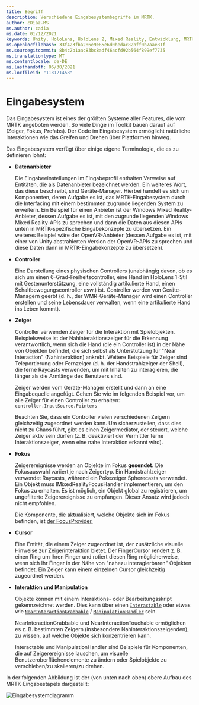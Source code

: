 ```yaml
---
title: Begriff
description: Verschiedene Eingabesystembegriffe im MRTK.
author: cDiaz-MS
ms.author: cadia
ms.date: 01/12/2021
keywords: Unity, HoloLens, HoloLens 2, Mixed Reality, Entwicklung, MRTK, Eingabe,
ms.openlocfilehash: 33f423fba286e9e85e6d0bedac82bff0b7aae81f
ms.sourcegitcommit: 8b4c2b1aac83bc8adf46acfd92b564f899ef7735
ms.translationtype: MT
ms.contentlocale: de-DE
ms.lasthandoff: 06/30/2021
ms.locfileid: "113121458"
---
```

# <a name="input-system"></a>Eingabesystem

Das Eingabesystem ist eines der größten Systeme aller Features, die vom MRTK angeboten werden.
So viele Dinge im Toolkit bauen darauf auf (Zeiger, Fokus, Prefabs). Der Code im Eingabesystem ermöglicht natürliche Interaktionen wie das Greifen und Drehen über Plattformen hinweg.

Das Eingabesystem verfügt über einige eigene Terminologie, die es zu definieren lohnt:

- **Datenanbieter**

    Die Eingabeeinstellungen im Eingabeprofil enthalten Verweise auf Entitäten, die als Datenanbieter bezeichnet werden. Ein weiteres Wort, das diese beschreibt, sind Geräte-Manager. Hierbei handelt es sich um Komponenten, deren Aufgabe es ist, das MRTK-Eingabesystem durch die Interfacing mit einem bestimmten zugrunde liegenden System zu erweitern. Ein Beispiel für einen Anbieter ist der Windows Mixed Reality-Anbieter, dessen Aufgabe es ist, mit den zugrunde liegenden Windows Mixed Reality-APIs zu sprechen und dann die Daten aus diesen APIs unten in MRTK-spezifische Eingabekonzepte zu übersetzen. Ein weiteres Beispiel wäre der OpenVR-Anbieter (dessen Aufgabe es ist, mit einer von Unity abstrahierten Version der OpenVR-APIs zu sprechen und diese Daten dann in MRTK-Eingabekonzepte zu übersetzen).

- **Controller**

    Eine Darstellung eines physischen Controllers (unabhängig davon, ob es sich um einen 6-Grad-Freiheitscontroller, eine Hand im HoloLens 1-Stil mit Gestenunterstützung, eine vollständig artikulierte Hand, einen Schaltbewegungscontroller usw.) ist. Controller werden von Geräte-Managern geerbt (d. h., der WMR-Geräte-Manager wird einen Controller erstellen und seine Lebensdauer verwalten, wenn eine artikulierte Hand ins Leben kommt).

- **Zeiger**

    Controller verwenden Zeiger für die Interaktion mit Spielobjekten. Beispielsweise ist der Nahinteraktionszeiger für die Erkennung verantwortlich, wenn sich die Hand (die ein Controller ist) in der Nähe von Objekten befindet, die sich selbst als Unterstützung für "Near Interaction" (Nahinteraktion) ankrebt. Weitere Beispiele für Zeiger sind Teleportierung oder Fernzeiger (d. h. der Handstrahlzeiger der Shell), die ferne Raycasts verwenden, um mit Inhalten zu interagieren, die länger als die Armlänge des Benutzers sind.

    Zeiger werden vom Geräte-Manager erstellt und dann an eine Eingabequelle angefügt. Gehen Sie wie im folgenden Beispiel vor, um alle Zeiger für einen Controller zu erhalten: `controller.InputSource.Pointers`

    Beachten Sie, dass ein Controller vielen verschiedenen Zeigern gleichzeitig zugeordnet werden kann. Um sicherzustellen, dass dies nicht zu Chaos führt, gibt es einen Zeigermediator, der steuert, welche Zeiger aktiv sein dürfen (z. B. deaktiviert der Vermittler ferne Interaktionszeiger, wenn eine nahe Interaktion erkannt wird).

- **Fokus**

    Zeigerereignisse werden an Objekte im Fokus **gesendet.** Die Fokusauswahl variiert je nach Zeigertyp. Ein Handstrahlzeiger verwendet Raycasts, während ein Pokezeiger Spherecasts verwendet. Ein Objekt muss IMixedRealityFocusHandler implementieren, um den Fokus zu erhalten. Es ist möglich, ein Objekt global zu registrieren, um ungefilterte Zeigerereignisse zu empfangen. Dieser Ansatz wird jedoch nicht empfohlen.

    Die Komponente, die aktualisiert, welche Objekte sich im Fokus befinden, ist [der FocusProvider.](xref:Microsoft.MixedReality.Toolkit.Input.FocusProvider)

- **Cursor**

    Eine Entität, die einem Zeiger zugeordnet ist, der zusätzliche visuelle Hinweise zur Zeigerinteraktion bietet. Der FingerCursor rendert z. B. einen Ring um Ihren Finger und rotiert diesen Ring möglicherweise, wenn sich Ihr Finger in der Nähe von "nahezu interagierbaren" Objekten befindet. Ein Zeiger kann einem einzelnen Cursor gleichzeitig zugeordnet werden.

- **Interaktion und Manipulation**

    Objekte können mit einem Interaktions- oder Bearbeitungsskript gekennzeichnet werden. Dies kann über einen [`Interactable`](xref:Microsoft.MixedReality.Toolkit.UI.Interactable) oder etwas wie [`NearInteractionGrabbable`](xref:Microsoft.MixedReality.Toolkit.Input.NearInteractionGrabbable) / [`ManipulationHandler`](xref:Microsoft.MixedReality.Toolkit.UI.ManipulationHandler) sein.

    NearInteractionGrabbable und NearInteractionTouchable ermöglichen es z. B. bestimmten Zeigern (insbesondere Nahinteraktionszeigenden), zu wissen, auf welche Objekte sich konzentrieren kann.

    Interactable und ManipulationHandler sind Beispiele für Komponenten, die auf Zeigerereignisse lauschen, um visuelle Benutzeroberflächenelemente zu ändern oder Spielobjekte zu verschieben/zu skalieren/zu drehen.

In der folgenden Abbildung ist der (von unten nach oben) obere Aufbau des MRTK-Eingabestapels dargestellt:

![Eingabesystemdiagramm](../features/images/input/MRTK_InputSystem.png)
